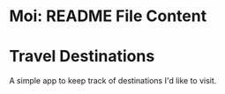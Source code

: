 # Moi: README File Content
# Travel Destinations

A simple app to keep track of destinations I'd like to visit.
